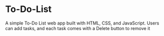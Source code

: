 # To-Do-List
A simple To-Do List web app built with HTML, CSS, and JavaScript.   Users can add tasks, and each task comes with a Delete button to remove it
